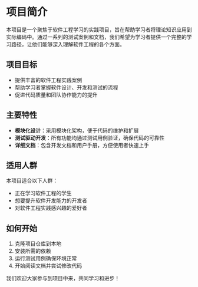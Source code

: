 # 项目简介

本项目是一个聚焦于软件工程学习的实践项目，旨在帮助学习者将理论知识应用到实际编码中。通过一系列的测试案例和文档，我们希望为学习者提供一个完整的学习路径，让他们能够深入理解软件工程的各个方面。

## 项目目标
- 提供丰富的软件工程实践案例
- 帮助学习者掌握软件设计、开发和测试的流程
- 促进代码质量和团队协作能力的提升

## 主要特性
- **模块化设计**：采用模块化架构，便于代码的维护和扩展
- **测试驱动开发**：所有功能均通过测试用例验证，确保代码的可靠性
- **详细文档**：包含开发文档和用户手册，方便使用者快速上手

## 适用人群
本项目适合以下人群：
- 正在学习软件工程的学生
- 想要提升软件开发能力的开发者
- 对软件工程实践感兴趣的爱好者

## 如何开始
1. 克隆项目仓库到本地
2. 安装所需的依赖
3. 运行测试用例确保环境正常
4. 开始阅读文档并尝试修改代码

我们欢迎大家参与到项目中来，共同学习和进步！
